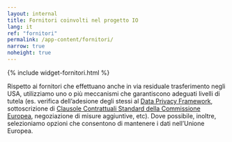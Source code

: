 ```yaml
---
layout: internal
title: Fornitori coinvolti nel progetto IO
lang: it
ref: "fornitori"
permalink: /app-content/fornitori/
narrow: true
noheight: true
---
```


{% include widget-fornitori.html %}

Rispetto ai fornitori che effettuano anche in via residuale trasferimento negli USA, utilizziamo uno o più meccanismi che garantiscono adeguati livelli di tutela (es. verifica dell’adesione degli stessi al [Data Privacy Framework](https://www.dataprivacyframework.gov/s/), sottoscrizione di [Clausole Contrattuali Standard della Commissione Europea](https://ec.europa.eu/info/law/law-topic/data-protection/international-dimension-data-protection/standard-contractual-clauses-scc/standard-contractual-clauses-international-transfers_en), negoziazione di misure aggiuntive, etc).
Dove possibile, inoltre, selezioniamo opzioni che consentono di mantenere i dati nell’Unione Europea.
